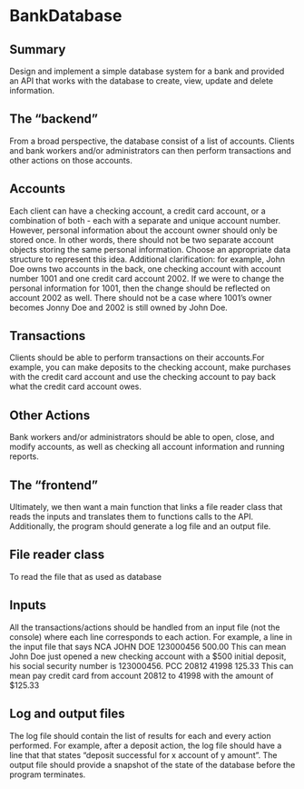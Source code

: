 # BankDatabase

## Summary
  Design and implement a simple database system for a bank and provided an API that works with the database to create, view, update and delete information. 

## The “backend”
  From a broad perspective, the database consist of a list of accounts. Clients and bank workers and/or administrators can then perform transactions and other actions on those accounts.

## Accounts
  Each client can have a checking account, a credit card account, or a combination of both - each with a separate and unique account number. However, personal information about the account owner should only be stored once. In other words, there should not be two separate account objects storing the same personal information. Choose an appropriate data structure to represent this idea.
	Additional clarification: for example, John Doe owns two accounts in the back, one checking account with account number 1001 and one credit card account 2002. If we were to change the personal information for 1001, then the change should be reflected on account 2002 as well. There should not be a case where 1001’s owner becomes Jonny Doe and 2002 is still owned by John Doe.

## Transactions
  Clients should be able to perform transactions on their accounts.For example, you can make deposits to the checking account, make purchases with the credit card account and use the checking account to pay back what the credit card account owes.

## Other Actions
  Bank workers and/or administrators should be able to open, close, and modify accounts, as well as checking all account information and running reports. 

## The “frontend”
  Ultimately, we then want a main function that links a file reader class that reads the inputs and translates them to functions calls to the API. Additionally, the program should generate a log file and an output file.

## File reader class
  To read the file that as used as database

## Inputs
  All the transactions/actions should be handled from an input file (not the console) where each line corresponds to each action.
  For example, a line in the input file that says
  NCA JOHN DOE 123000456 500.00
  This can mean John Doe just opened a new checking account with a $500 initial deposit, his social security number is 123000456.
  PCC 20812 41998 125.33
  This can mean pay credit card from account 20812 to 41998 with the amount of $125.33

## Log and output files
  The log file should contain the list of results for each and every action performed. For example, after a deposit action, the log file should have a line that that states “deposit successful for x account of y amount”.
	The output file should provide a snapshot of the state of the database before the program terminates.
